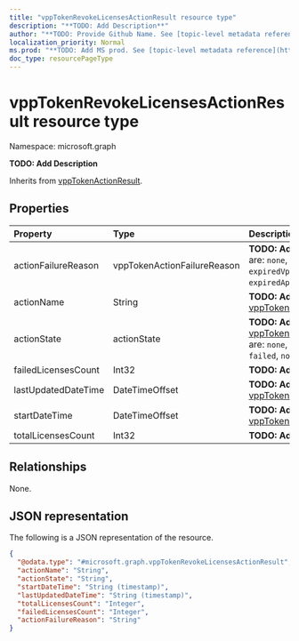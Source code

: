```yaml
---
title: "vppTokenRevokeLicensesActionResult resource type"
description: "**TODO: Add Description**"
author: "**TODO: Provide Github Name. See [topic-level metadata reference](https://msgo.azurewebsites.net/add/document/guidelines/metadata.html#topic-level-metadata)**"
localization_priority: Normal
ms.prod: "**TODO: Add MS prod. See [topic-level metadata reference](https://msgo.azurewebsites.net/add/document/guidelines/metadata.html#topic-level-metadata)**"
doc_type: resourcePageType
---
```


# vppTokenRevokeLicensesActionResult resource type


Namespace: microsoft.graph

**TODO: Add Description**


Inherits from [vppTokenActionResult](../resources/vpptokenactionresult.md).

## Properties
|Property|Type|Description|
|:---|:---|:---|
|actionFailureReason|vppTokenActionFailureReason|**TODO: Add Description**. Possible values are: `none`, `appleFailure`, `internalError`, `expiredVppToken`, `expiredApplePushNotificationCertificate`.|
|actionName|String|**TODO: Add Description** Inherited from [vppTokenActionResult](../resources/vpptokenactionresult.md)|
|actionState|actionState|**TODO: Add Description** Inherited from [vppTokenActionResult](../resources/vpptokenactionresult.md). Possible values are: `none`, `pending`, `canceled`, `active`, `done`, `failed`, `notSupported`.|
|failedLicensesCount|Int32|**TODO: Add Description**|
|lastUpdatedDateTime|DateTimeOffset|**TODO: Add Description** Inherited from [vppTokenActionResult](../resources/vpptokenactionresult.md)|
|startDateTime|DateTimeOffset|**TODO: Add Description** Inherited from [vppTokenActionResult](../resources/vpptokenactionresult.md)|
|totalLicensesCount|Int32|**TODO: Add Description**|

## Relationships
None.

## JSON representation
The following is a JSON representation of the resource.
<!-- {
  "blockType": "resource",
  "@odata.type": "microsoft.graph.vppTokenRevokeLicensesActionResult"
}
-->
``` json
{
  "@odata.type": "#microsoft.graph.vppTokenRevokeLicensesActionResult",
  "actionName": "String",
  "actionState": "String",
  "startDateTime": "String (timestamp)",
  "lastUpdatedDateTime": "String (timestamp)",
  "totalLicensesCount": "Integer",
  "failedLicensesCount": "Integer",
  "actionFailureReason": "String"
}
```

